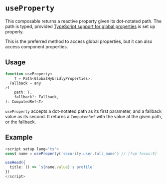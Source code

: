 # `useProperty`

This composable returns a reactive property given its dot-notated path. The path is typed, provided [TypeScript support for global properties](../../guide/global-properties.md#typescript-support) is set up properly.

This is the preferred method to access global properties, but it can also access component properties.

## Usage

```ts
function useProperty<
	T = Path<GlobalHybridlyProperties>,
  Fallback = any
>(
	path: T,
	fallback?: Fallback,
): ComputedRef<T>
```

`useProperty` accepts a dot-notated path as its first parameter, and a fallback value as its second. It returns a `ComputedRef` with the value at the given path, or the fallback.

## Example

```ts
<script setup lang="ts">
const name = useProperty('security.user.full_name') // [!vp focus:5]

useHead({
  title: () => `${name.value}'s profile`
})
</script>
```
